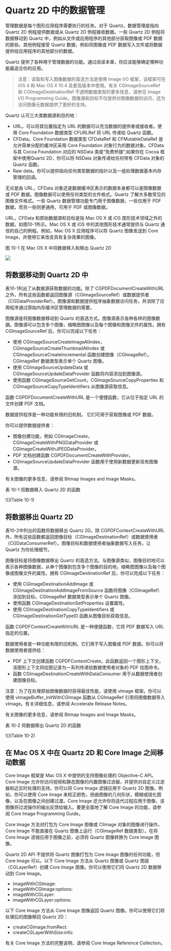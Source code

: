 # Quartz 2D 中的数据管理

管理数据是每个图形应用程序需要执行的任务。对于 Quartz，数据管理是指向 Quartz 2D 例程提供数据或从 Quartz 2D 例程接收数据。一些 Quartz 2D 例程将数据移动到 Quartz 中，例如从文件或应用程序的其他部分获取图像或 PDF 数据的那些。其他例程接受 Quartz 数据，例如将图像或 PDF 数据写入文件或将数据提供给应用程序的其他部分的数据。

Quartz 提供了各种用于管理数据的功能。通过阅读本章，你应该能够确定哪种功能最适合你的应用。

> 注意：读取和写入图像数据的首选方法是使用 Image I/O 框架，该框架可在 iOS 4 和 Mac OS X 10.4 及更高版本中使用。有关 CGImageSourceRef 和 CGImageDestinationRef 不透明数据类型的更多信息，请参见 Image I/O Programming Guide。图像源和目标不仅提供对图像数据的访问，还为访问图像元数据提供了更好的支持。

Quartz 认可三大类数据源和目的地：

- URL。可以将其位置指定为 URL 的数据可以充当数据的提供者或接收者。使用 Core Foundation 数据类型 CFURLRef 将 URL 传递给 Quartz 函数。
- CFData。Core Foundation 数据类型 CFDataRef 和 CFMutableDataRef 是允许简单分配的缓冲区采用 Core Foundation 对象行为的数据对象。CFData 与其 Cocoa Foundation 对应的 NSData 类是“免费桥接”;如果你在 Cocoa 框架中使用Quartz 2D，你可以将 NSData 对象传递给任何带有 CFData 对象的 Quartz 函数。
- Raw data。你可以提供指向任何类型数据的指针以及一组处理数据基本内存管理的回调。

无论是由 URL，CFData 对象还是数据缓冲区表示的数据本身都可以是图像数据或 PDF 数据。图像数据可以使用任何类型的文件格式。Quartz 了解大多数常见的图像文件格式。一些 Quartz 数据管理功能专门用于图像数据，一些仅用于 PDF 数据，而另一些则更通用，可用于 PDF 或图像数据。

URL，CFData 和原始数据源和目标是指 Mac OS X 或 iOS 图形技术领域之外的数据，如图10-1所示。Mac OS X 或 iOS 中的其他图形技术通常提供与 Quartz 通信的自己的例程。例如，Mac OS X 应用程序可以将 Quartz 图像发送到 Core Image，并使用它来改变具有复杂效果的图像。

图 10-1 在 Mac OS X 中将数据移入和移出 Quartz 2D

![](https://developer.apple.com/library/archive/documentation/GraphicsImaging/Conceptual/drawingwithquartz2d/Art/movingdata.gif)

## 将数据移动到 Quartz 2D 中

表10-1列出了从数据源获取数据的功能。除了 CGPDFDocumentCreateWithURL 之外，所有这些函数都返回图像源（CGImageSourceRef）或数据提供者（CGDataProviderRef）。图像源和数据提供程序抽象数据访问任务，并消除了应用程序通过原始内存缓冲区管理数据的需要。

图像源是将图像数据移动到 Quartz 的首选方式。图像源表示各种各样的图像数据。图像源可以包含多个图像，缩略图图像以及每个图像和图像文件的属性。拥有 CGImageSourceRef 后，你可以完成以下任务：

- 使用 CGImageSourceCreateImageAtIndex，CGImageSourceCreateThumbnailAtIndex 或 CGImageSourceCreateIncremental 函数创建图像（CGImageRef）。CGImageRef 数据类型表示单个 Quartz 图像。
- 使用 CGImageSourceUpdateData 或 CGImageSourceUpdateDataProvider 函数将内容添加到图像源。
- 使用函数 CGImageSourceGetCount，CGImageSourceCopyProperties 和 CGImageSourceCopyTypeIdentifiers 从图像源获取信息。

函数 CGPDFDocumentCreateWithURL 是一个便捷函数，它从位于指定 URL 的文件创建 PDF 文档。

数据提供程序是一种功能有限的旧机制。 它们可用于获取图像或 PDF 数据。

你可以提供数据提供者：

- 图像创建功能，例如 CGImageCreate，CGImageCreateWithPNGDataProvider 或 CGImageCreateWithJPEGDataProvider。
- PDF 文档创建函数 CGPDFDocumentCreateWithProvider。
- CGImageSourceUpdateDataProvider 函数用于使用新数据更新现有图像源。

有关图像的更多信息，请参阅 Bitmap Images and Image Masks。

表 10-1 将数据移入 Quartz 2D 的函数

![](Table 10-1)

## 将数据移出 Quartz 2D

表10-2中列出的函数将数据移出 Quartz 2D。除 CGPDFContextCreateWithURL外，所有这些函数都返回图像目标（CGImageDestinationRef）或数据使用者（CGDataConsumerRef）。图像目标和数据使用者抽象数据写入任务，让 Quartz 为你处理细节。

图像目标是将图像数据移出 Quartz 的首选方法。与图像源类似，图像目的地可以表示各种图像数据，从单个图像到包含多个图像的目的地，缩略图图像以及每个图像或图像文件的属性。拥有 CGImageDestinationRef 后，你可以完成以下任务：

- 使用 CGImageDestinationAddImage 或 CGImageDestinationAddImageFromSource 函数将图像（CGImageRef）添加到目标。CGImageRef 数据类型表示单个 Quartz 图像。
- 使用函数 CGImageDestinationSetProperties 设置属性。
- 使用 CGImageDestinationCopyTypeIdentifiers 或 CGImageDestinationGetTypeID 函数从图像目标获取信息。

函数 CGPDFContextCreateWithURL 是一种便捷函数，它将 PDF 数据写入 URL 指定的位置。

数据使用者是一种功能有限的旧机制。它们用于写入图像或 PDF 数据。你可以将数据使用者提供给：

- PDF 上下文创建函数 CGPDFContextCreate。此函数返回一个图形上下文，该图形上下文将绘图记录为一系列传递给数据使用者对象的 PDF 绘图命令。
- 函数 CGImageDestinationCreateWithDataConsumer 用于从数据使用者创建图像目标。

注意：为了在处理原始图像数据时获得最佳性能，请使用 vImage 框架。你可以使用 vImageBuffer_InitWithCGImage 函数从 CGImageRef 引用将图像数据导入 vImage。有关详细信息，请参阅 Accelerate Release Notes。

有关图像的更多信息，请参阅 Bitmap Images and Image Masks。

表 10-2 将数据移出 Quartz 2D 的函数

![](Table 10-2)

## 在 Mac OS X 中在 Quartz 2D 和 Core Image 之间移动数据

Core Image 框架是 Mac OS X 中提供的支持图像处理的 Objective-C API。Core Image 允许你访问视频和静态图像的内置图像过滤器，并提供对自定义过滤器和近实时处理的支持。你可以将 Core Image 滤镜应用于 Quartz 2D 图像。例如，你可以使用 Core Image 来校正颜色，扭曲图像的几何形状，模糊或锐化图像，以及在图像之间创建过渡。Core Image 还允许你将迭代过程应用于图像，该图像将过滤操作的输出反馈给输入。要更全面地了解 Core Image 的功能，请参阅 Core Image Programming Guide。

Core Image 方法对打包为 Core Image 图像或 CIImage 对象的图像进行操作。Core Image 不能直接在 Quartz 图像上运行（CGImageRef 数据类型）。在将 Core Image 滤镜应用于图像之前，必须将 Quartz 图像转换为 Core Image 图像。

Quartz 2D API 不提供将 Quartz 图像打包为 Core Image 图像的任何功能，但 Core Image 可以。以下 Core Image 方法从 Quartz 图像或 Quartz 图层（CGLayerRef）创建 Core Image 图像。你可以使用它们将 Quartz 2D 数据移动到 Core Image。

- imageWithCGImage:
- imageWithCGImage:options:
- imageWithCGLayer:
- imageWithCGLayer:options:

以下 Core Image 方法从 Core Image 图像返回 Quartz 图像。你可以使用它们将处理后的图像移回 Quartz 2D：

- createCGImage:fromRect:
- createCGLayerWithSize:info:

有关 Core Image 方法的完整说明，请参阅 Core Image Reference Collection。